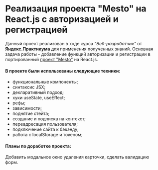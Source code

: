 # **Реализация проекта "Mesto" на React.js с авторизацией и регистрацией**

Данный проект реализован в ходе курса _"Веб-разработчик"_ от **Яндекс.Практикума** для применения полученных знаний.
Основная задача работы - добавление функций авторизации и регистрации в портированный [проект "Mesto"](https://sonjakuv.github.io/mesto/ "Mesto-js") на React.js.

#### В проекте были использованы следующие техники:

- функциональные компоненты;
- синтаксис JSX;
- декларативный подход;
- хуки useState, useEffect;
- рефы;
- зависимости;
- поднятие стейта;
- создание и подписка на контекст;
- переадресация пользователя;
- подключение сайта к бэкэнду;
- работа с localStorage и токеном;


#### Планы по доработке проекта: 
Добавить модальное окно удаления карточки, сделать валидацию форм.
